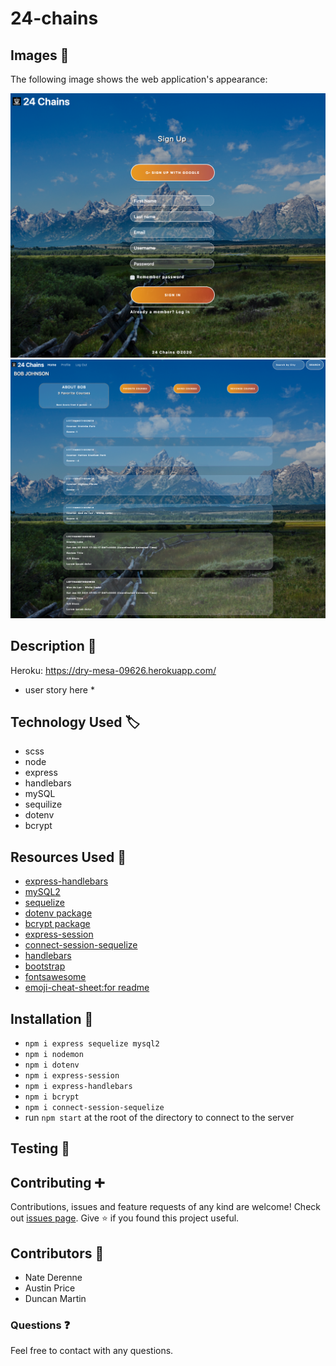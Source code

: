 # 24-chains

## Images :camera_flash:

The following image shows the web application's appearance:

![Screenshot](public/images/Screenshot-signup.png)
![Screenshot](public/images/Screenshot-profile.png)


## Description :page_with_curl:

Heroku:
https://dry-mesa-09626.herokuapp.com/

* user story here *

## Technology Used :label: 

* scss
* node
* express
* handlebars
* mySQL
* sequilize
* dotenv
* bcrypt

## Resources Used :wrench: 

* [express-handlebars](https://www.npmjs.com/package/express-handlebars)
* [mySQL2](https://www.npmjs.com/package/mysql2)
* [sequelize](https://www.npmjs.com/package/sequelize) 
* [dotenv package](https://www.npmjs.com/package/dotenv)
* [bcrypt package](https://www.npmjs.com/package/bcrypt)
* [express-session](https://www.npmjs.com/package/express-session)
* [connect-session-sequelize](https://www.npmjs.com/package/connect-session-sequelize)
* [handlebars](https://handlebarsjs.com/)
* [bootstrap](https://getbootstrap.com/)
* [fontsawesome](https://fontawesome.com/)
* [emoji-cheat-sheet:for readme](https://github.com/ikatyang/emoji-cheat-sheet)

## Installation :electric_plug:

* `npm i express sequelize mysql2`
* `npm i nodemon`
* `npm i dotenv`
* `npm i express-session`
* `npm i express-handlebars`
* `npm i bcrypt`
* `npm i connect-session-sequelize`
* run `npm start` at the root of the directory to connect to the server

## Testing :repeat_one:

## Contributing :heavy_plus_sign: 

Contributions, issues and feature requests of any kind are welcome!
Check out [issues page](https://github.com/MarynaPR/24-chains/issues). 
Give :star: if you found this project useful. 

## Contributors :star2:

* Nate Derenne
* Austin Price
* Duncan Martin

### Questions :question: 
Feel free to contact with any questions.
